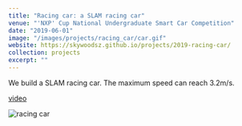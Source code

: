 ```yaml
---
title: "Racing car: a SLAM racing car"
venue: "'NXP' Cup National Undergraduate Smart Car Competition"
date: "2019-06-01"
image: "/images/projects/racing_car/car.gif"
website: https://skywoodsz.github.io/projects/2019-racing-car/
collection: projects
excerpt: ""
---
```


We build a SLAM racing car. The maximum speed can reach 3.2m/s.

[video](https://www.bilibili.com/video/BV1uP4y147sc)

![racing car](/images/projects/racing_car/car.gif)